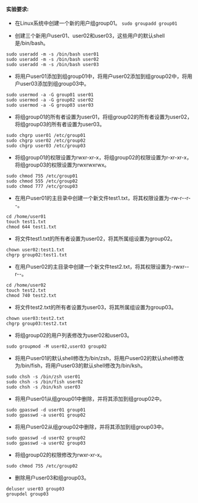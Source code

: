 #### 实验要求:
  - 在Linux系统中创建一个新的用户组group01。
  ```sudo groupadd group01```
  
  
  - 创建三个新用户user01、user02和user03，这些用户的默认shell是/bin/bash。
  ```
  sudo useradd -m -s /bin/bash user01
  sudo useradd -m -s /bin/bash user02
  sudo useradd -m -s /bin/bash user03
  ```
  
  - 将用户user01添加到组group01中，将用户user02添加到组group02中，将用户user03添加到组group03中。
  ```
  sudo usermod -a -G group01 user01
  sudo usermod -a -G group02 user02
  sudo usermod -a -G group03 user03
  ```
  
  - 将组group01的所有者设置为user01，将组group02的所有者设置为user02，将组group03的所有者设置为user03。
  ```
  sudo chgrp user01 /etc/group01
  sudo chgrp user02 /etc/group02
  sudo chgrp user03 /etc/group03
  ```
  
  - 将组group01的权限设置为rwxr-xr-x，将组group02的权限设置为r-xr-xr-x，将组group03的权限设置为rwxrwxrwx。
  ```
  sudo chmod 755 /etc/group01
  sudo chmod 555 /etc/group02
  sudo chmod 777 /etc/group03
  ```
  
  - 在用户user01的主目录中创建一个新文件test1.txt，将其权限设置为-rw-r--r--。
  ```
  cd /home/user01
  touch test1.txt
  chmod 644 test1.txt
  ```
  
  - 将文件test1.txt的所有者设置为user02，将其所属组设置为group02。
  ```
  chown user02:test1.txt
  chgrp group02:test1.txt
  ```
  
  - 在用户user02的主目录中创建一个新文件test2.txt，将其权限设置为-rwxr--r--。
  ```
  cd /home/user02
  touch test2.txt
  chmod 740 test2.txt
  ```
  
  - 将文件test2.txt的所有者设置为user03，将其所属组设置为group03。
  ```
  chown user03:test2.txt
  chgrp group03:test2.txt
  ```
  
  - 将组group02的用户列表修改为user02和user03。
  ```
  sudo groupmod -M user02,user03 group02
  ```
  
  - 将用户user01的默认shell修改为/bin/zsh，将用户user02的默认shell修改为/bin/fish，将用户user03的默认shell修改为/bin/ksh。
  ```
  sudo chsh -s /bin/zsh user01
  sudo chsh -s /bin/fish user02
  sudo chsh -s /bin/ksh user03
  ```
  
  - 将用户user01从组group01中删除，并将其添加到组group02中。
  ```
  sudo gpasswd -d user01 group01
  sudo gpasswd -a user01 group02
  ```
  
  - 将用户user02从组group02中删除，并将其添加到组group03中。
  ```
  sudo gpasswd -d user02 group02
  sudo gpasswd -a user02 group03
  ```
  
  - 将组group02的权限修改为rwxr-xr-x。
  
  ```
  sudo chmod 755 /etc/group02
  ```
  - 删除用户user03和组group03。
  ```
  deluser user03 group03
  groupdel group03
  ```